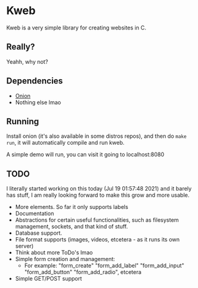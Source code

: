 # Kweb

Kweb is a very simple library for creating websites in C.

## Really?

Yeahh, why not?

## Dependencies

- [Onion](https://github.com/davidmoreno/onion/)
- Nothing else lmao

## Running

Install onion (it's also available in some distros repos), and then do `make
run`, it will automatically compile and run kweb.

A simple demo will run, you can visit it going to localhost:8080

## TODO

I literally started working on this today (Jul 19 01:57:48 2021) and it barely
has stuff, I am really looking forward to make this grow and more usable.

- More elements. So far it only supports labels
- Documentation
- Abstractions for certain useful functionalities, such as filesystem
management, sockets, and that kind of stuff.
- Database support.
- File format supports (images, videos, etcetera - as it runs its own server)
- Think about more ToDo's lmao
- Simple form creation and management:
  - For example: "form_create" "form_add_label" "form_add_input"
  "form_add_button" "form_add_radio", etcetera
- Simple GET/POST support
